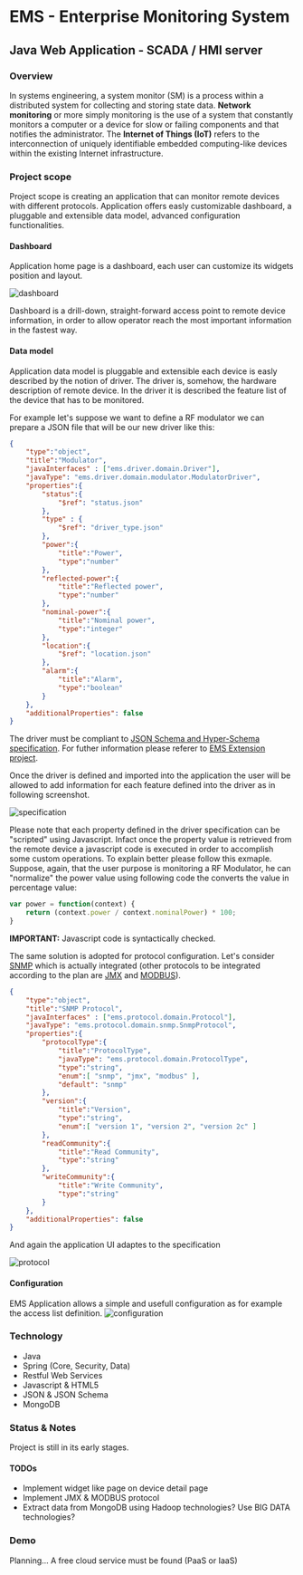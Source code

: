 # EMS - Enterprise Monitoring System

## Java Web Application - SCADA / HMI server

### Overview
In systems engineering, a system monitor (SM) is a process within a distributed system for collecting and storing state data. **Network monitoring** or more simply monitoring is the use of a system that constantly monitors a computer or a device for slow or failing components and that notifies the administrator. The **Internet of Things (IoT)** refers to the interconnection of uniquely identifiable embedded computing-like devices within the existing Internet infrastructure. 

### Project scope
Project scope is creating an application that can monitor remote devices with different protocols. Application offers easly customizable dashboard, a pluggable and extensible data model, advanced configuration functionalities.

#### Dashboard
Application home page is a dashboard, each user can customize its widgets position and layout.  

![dashboard](docs/dashboard.png)

Dashboard is a drill-down, straight-forward access point to remote device information, in order to allow operator reach the most important information in the fastest way. 

#### Data model
Application data model is pluggable and extensible each device is easly described by the notion of driver. The driver is, somehow, the hardware description of remote device. In the driver it is described the feature list of the device that has to be monitored.

For example let's suppose we want to define a RF modulator we can prepare a JSON file that will be our new driver like this:
```JSON
{
    "type":"object",
    "title":"Modulator",
    "javaInterfaces" : ["ems.driver.domain.Driver"],
    "javaType": "ems.driver.domain.modulator.ModulatorDriver",
    "properties":{
        "status":{
            "$ref": "status.json"
        },
        "type" : {
            "$ref": "driver_type.json"
        },
        "power":{
            "title":"Power",
            "type":"number"
        },
        "reflected-power":{
            "title":"Reflected power",
            "type":"number"
        },
        "nominal-power":{
            "title":"Nominal power",
            "type":"integer"
        },
        "location":{
            "$ref": "location.json"
        },
        "alarm":{
            "title":"Alarm",
            "type":"boolean"
        }
    },
    "additionalProperties": false
}
```
The driver must be compliant to [JSON Schema and Hyper-Schema specification](http://json-schema.org/). For futher information please referer to [EMS Extension project](https://github.com/thebaz73/ems-extension).

Once the driver is defined and imported into the application the user will be allowed to add information for each feature defined into the driver as in following screenshot.

![specification](docs/specification.png)

Please note that each property defined in the driver specification can be "scripted" using Javascript. Infact once the property value is retrieved from the remote device a javascript code is executed in order to accomplish some custom operations. To explain better please follow this exmaple. Suppose, again, that the user purpose is monitoring a RF Modulator, he can "normalize" the power value using following code the converts the value in percentage value:

```javascript
var power = function(context) {
    return (context.power / context.nominalPower) * 100;
}
```
**IMPORTANT:** Javascript code is syntactically checked.

The same solution is adopted for protocol configuration. Let's consider [SNMP](http://en.wikipedia.org/wiki/Simple_Network_Management_Protocol) which is actually integrated (other protocols to be integrated according to the plan are [JMX](http://docs.oracle.com/javase/8/docs/.../jmx/JMX_1_4_specification.pdf) and [MODBUS](http://www.modbus.org/specs.php)).

```JSON
{
    "type":"object",
    "title":"SNMP Protocol",
    "javaInterfaces" : ["ems.protocol.domain.Protocol"],
    "javaType": "ems.protocol.domain.snmp.SnmpProtocol",
    "properties":{
        "protocolType":{
            "title":"ProtocolType",
            "javaType": "ems.protocol.domain.ProtocolType",
            "type":"string",
            "enum":[ "snmp", "jmx", "modbus" ],
            "default": "snmp"
        },
        "version":{
            "title":"Version",
            "type":"string",
            "enum":[ "version 1", "version 2", "version 2c" ]
        },
        "readCommunity":{
            "title":"Read Community",
            "type":"string"
        },
        "writeCommunity":{
            "title":"Write Community",
            "type":"string"
        }
    },
    "additionalProperties": false
}
```

And again the application UI adaptes to the specification

![protocol](docs/protocol.png)

#### Configuration
EMS Application allows a simple and usefull configuration as for example the access list definition.
![configuration](docs/configuration.png)


### Technology
 * Java
 * Spring (Core, Security, Data)
 * Restful Web Services
 * Javascript & HTML5
 * JSON & JSON Schema
 * MongoDB

### Status & Notes
Project is still in its early stages.

#### TODOs
 * Implement widget like page on device detail page
 * Implement JMX & MODBUS protocol
 * Extract data from MongoDB using Hadoop technologies? Use BIG DATA technologies?

### Demo
Planning... A free cloud service must be found (PaaS or IaaS)
